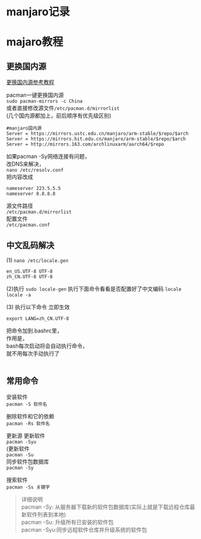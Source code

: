 # manjaro记录
# majaro教程

## 更换国内源
[更换国内源参考教程](https://cloud.tencent.com/developer/article/1948468)

pacman一键更换国内源   
`sudo pacman-mirrors -c China`   
或者直接修改源文件`/etc/pacman.d/mirrorlist`   
(几个国内源都加上，前后顺序有优先级区别)
```
#manjaro国内源
Server = https://mirrors.ustc.edu.cn/manjaro/arm-stable/$repo/$arch
Server = https://mirrors.hit.edu.cn/manjaro/arm-stable/$repo/$arch
Server = http://mirrors.163.com/archlinuxarm/aarch64/$repo
```

如果pacman -Sy网络连接有问题，   
改DNS来解决，   
`nano /etc/resolv.conf`   
把内容改成
```
nameserver 223.5.5.5
nameserver 8.8.8.8
```

源文件路径   
`/etc/pacman.d/mirrorlist`   
配置文件   
`/etc/pacman.conf`   

## 中文乱码解决
(1) `nano /etc/locale.gen`
```
en_US.UTF-8 UTF-8
zh_CN.UTF-8 UTF-8
```

(2)执行
`sudo locale-gen`
执行下面命令看看是否配置好了中文编码
`locale`
`locale -a`

(3) 执行以下命令 立即生效
```
export LANG=zh_CN.UTF-8
```
把命令加到.bashrc里，   
作用是，   
bash每次启动将会自动执行命令，   
就不用每次手动执行了   
<br/>
## 常用命令
安装软件   
`pacman -S 软件名`

删除软件和它的依赖   
`pacman -Rs 软件名`

更新源 更新软件   
`pacman -Syu`   
(更新软件   
`pacman -Su`   
同步软件包数据库   
`pacman -Sy`   

搜索软件   
`pacman -Ss 关键字`

> 详细说明   
> pacman -Sy: 从服务器下载新的软件包数据库(实际上就是下载远程仓库最新软件列表到本地)   
> pacman -Su: 升级所有已安装的软件包   
> pacman -Syu:同步远程软件仓库并升级系统的软件包    

